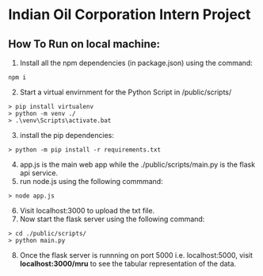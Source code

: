 # Indian Oil Corporation Intern Project
## How To Run on local machine:
1) Install all the npm dependencies (in package.json) using the command:
```
npm i
```
2) Start a virtual envirnment for the Python Script in /public/scripts/
```
> pip install virtualenv
> python -m venv ./
> .\venv\Scripts\activate.bat
```
3) install the pip dependencies:
```
> python -m pip install -r requirements.txt
```
4) app.js is the main web app while the ./public/scripts/main.py is the flask api service.
5) run node.js using the following commmand:
```
> node app.js
```
6) Visit localhost:3000 to upload the txt file.
7) Now start the flask server using the following command:
```
> cd ./public/scripts/
> python main.py
```
8) Once the flask server is runnning on port 5000 i.e. localhost:5000, visit **localhost:3000/mru** to see the tabular representation of the data.
